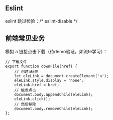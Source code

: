 ## Eslint
eslint 跳过检验：/* eslint-disable */  

## 前端常见业务
模拟 a 链接点击下载（待demo验证，如流fe学习）：

```
// 下载文件
export function downFile(href) {
    // 创建a标签
    let eleLink = document.createElement('a');
    eleLink.style.display = 'none';
    eleLink.href = href;
    // 触发点击
    document.body.appendChild(eleLink);
    eleLink.click();
    // 然后移除
    document.body.removeChild(eleLink);
};
```
